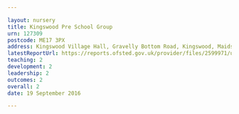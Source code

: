 ```yaml
---

layout: nursery
title: Kingswood Pre School Group
urn: 127309
postcode: ME17 3PX
address: Kingswood Village Hall, Gravelly Bottom Road, Kingswood, Maidstone, Kent, ME17 3PX
latestReportUrl: https://reports.ofsted.gov.uk/provider/files/2599971/urn/127309.pdf
teaching: 2
development: 2
leadership: 2
outcomes: 2
overall: 2
date: 19 September 2016

---
```

